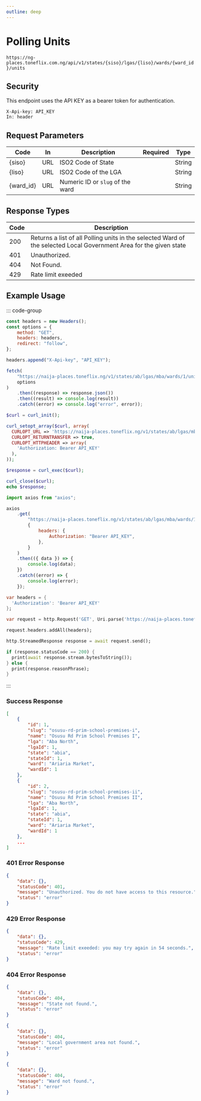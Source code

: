 ```yaml
---
outline: deep
---
```


# Polling Units

<Badge type="warning" text="GET" /> `https://ng-places.toneflix.com.ng/api/v1/states/{siso}/lgas/{liso}/wards/{ward_id}/units`

## Security

This endpoint uses the API KEY as a bearer token for authentication.

```
X-Api-key: API_KEY
In: header
```

## Request Parameters

| Code        | In  | Description                      | Required                           | Type   |
| ----------- | --- | -------------------------------- | ---------------------------------- | ------ |
| \{siso\}    | URL | ISO2 Code of State               | <Badge type="danger" text="YES" /> | String |
| \{liso\}    | URL | ISO2 Code of the LGA             | <Badge type="danger" text="YES" /> | String |
| \{ward_id\} | URL | Numeric ID or `slug` of the ward | <Badge type="danger" text="YES" /> | String |

## Response Types

| Code | Description                                                                                                        |
| ---- | ------------------------------------------------------------------------------------------------------------------ |
| 200  | Returns a list of all Polling units in the selected Ward of the selected Local Government Area for the given state |
| 401  | Unauthorized.                                                                                                      |
| 404  | Not Found.                                                                                                         |
| 429  | Rate limit exeeded                                                                                                 |

## Example Usage

::: code-group

```js [javascript]
const headers = new Headers();
const options = {
    method: "GET",
    headers: headers,
    redirect: "follow",
};

headers.append("X-Api-key", "API_KEY");

fetch(
    "https://naija-places.toneflix.ng/v1/states/ab/lgas/mba/wards/1/units",
    options
)
    .then((response) => response.json())
    .then((result) => console.log(result))
    .catch((error) => console.log("error", error));
```

```php [php]
$curl = curl_init();

curl_setopt_array($curl, array(
  CURLOPT_URL => 'https://naija-places.toneflix.ng/v1/states/ab/lgas/mba/wards/1/units',
  CURLOPT_RETURNTRANSFER => true,
  CURLOPT_HTTPHEADER => array(
    'Authorization: Bearer API_KEY'
  ),
));

$response = curl_exec($curl);

curl_close($curl);
echo $response;
```

```js [axios]
import axios from "axios";

axios
    .get(
        "https://naija-places.toneflix.ng/v1/states/ab/lgas/mba/wards/1/units",
        {
            headers: {
                Authorization: "Bearer API_KEY",
            },
        }
    )
    .then(({ data }) => {
        console.log(data);
    })
    .catch((error) => {
        console.log(error);
    });
```

```dart [dart]
var headers = {
  'Authorization': 'Bearer API_KEY'
};

var request = http.Request('GET', Uri.parse('https://naija-places.toneflix.ng/v1/states/ab/lgas/mba/wards/1/units'));

request.headers.addAll(headers);

http.StreamedResponse response = await request.send();

if (response.statusCode == 200) {
  print(await response.stream.bytesToString());
} else {
  print(response.reasonPhrase);
}
```

:::

### Success Response

```json
[
    {
        "id": 1,
        "slug": "osusu-rd-prim-school-premises-i",
        "name": "Osusu Rd Prim School Premises I",
        "lga": "Aba North",
        "lgaId": 1,
        "state": "abia",
        "stateId": 1,
        "ward": "Ariaria Market",
        "wardId": 1
    },
    {
        "id": 2,
        "slug": "osusu-rd-prim-school-premises-ii",
        "name": "Osusu Rd Prim School Premises II",
        "lga": "Aba North",
        "lgaId": 1,
        "state": "abia",
        "stateId": 1,
        "ward": "Ariaria Market",
        "wardId": 1
    },
    ...
]
```

### 401 Error Response

```json
{
    "data": {},
    "statusCode": 401,
    "message": "Unauthorized. You do not have access to this resource.",
    "status": "error"
}
```

### 429 Error Response

```json
{
    "data": {},
    "statusCode": 429,
    "message": "Rate limit exeeded: you may try again in 54 seconds.",
    "status": "error"
}
```

### 404 Error Response

```json
{
    "data": {},
    "statusCode": 404,
    "message": "State not found.",
    "status": "error"
}
```

```json
{
    "data": {},
    "statusCode": 404,
    "message": "Local government area not found.",
    "status": "error"
}
```

```json
{
    "data": {},
    "statusCode": 404,
    "message": "Ward not found.",
    "status": "error"
}
```

